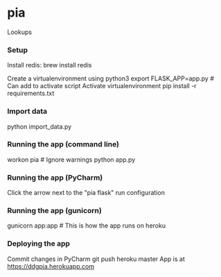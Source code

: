 pia
======

Lookups

### Setup

Install redis:
brew install redis

Create a virtualenvironment using python3
export FLASK_APP=app.py  # Can add to activate script
Activate virtualenvironment
pip install -r requirements.txt


### Import data

python import_data.py


### Running the app (command line)

workon pia  # Ignore warnings
python app.py


### Running the app (PyCharm)

Click the arrow next to the "pia flask" run configuration


### Running the app (gunicorn)

gunicorn app:app  # This is how the app runs on heroku


### Deploying the app

Commit changes in PyCharm
git push heroku master
App is at https://ddgpia.herokuapp.com
